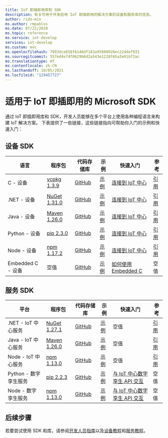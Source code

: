 ```yaml
---
title: IoT 即插即用库和 SDK
description: 有关可用于开发启用 IoT 即插即用的解决方案的设备和服务库的信息。
author: rido-min
ms.author: rmpablos
ms.date: 07/22/2020
ms.topic: reference
ms.service: iot-develop
services: iot-develop
ms.custom: mvc
ms.openlocfilehash: 7993dce658f6146df183a95808926ec22ddef931
ms.sourcegitcommit: 557ed4e74f0629b6d2a543e1228f65a3e01bf3ac
ms.translationtype: HT
ms.contentlocale: zh-CN
ms.lasthandoff: 10/05/2021
ms.locfileid: "129457727"
---
```

# <a name="microsoft-sdks-for-iot-plug-and-play"></a>适用于 IoT 即插即用的 Microsoft SDK

通过 IoT 即插即用库和 SDK，开发人员能够在多个平台上使用各种编程语言来构建 IoT 解决方案。 下表提供了一些链接，这些链接指向可帮助你入门的示例和快速入门：

## <a name="device-sdks"></a>设备 SDK

| 语言 | 程序包 | 代码存储库 | 示例 | 快速入门 | 参考 |
|---|---|---|---|---|---|
| C - 设备 | [vcpkg 1.3.9](https://github.com/Azure/azure-iot-sdk-c/blob/master/doc/setting_up_vcpkg.md) | [GitHub](https://github.com/Azure/azure-iot-sdk-c) | [示例](https://github.com/Azure/azure-iot-sdk-c/tree/master/iothub_client/samples/pnp) | [连接到 IoT 中心](tutorial-connect-device.md) | [引用](/azure/iot-hub/iot-c-sdk-ref/) |
| .NET - 设备 | [NuGet 1.31.0](https://www.nuget.org/packages/Microsoft.Azure.Devices.Client) | [GitHub](https://github.com/Azure/azure-iot-sdk-csharp/tree/main/) | [示例](https://github.com/Azure-Samples/azure-iot-samples-csharp/tree/main/iot-hub/Samples/device/PnpDeviceSamples) | [连接到 IoT 中心](tutorial-connect-device.md) | [引用](/dotnet/api/microsoft.azure.devices.client) |
| Java - 设备 | [Maven 1.26.0](https://mvnrepository.com/artifact/com.microsoft.azure.sdk.iot/iot-device-client) | [GitHub](https://github.com/Azure/azure-iot-sdk-java/tree/main/) | [示例](https://github.com/Azure/azure-iot-sdk-java/tree/main/device/iot-device-samples/pnp-device-sample) | [连接到 IoT 中心](tutorial-connect-device.md) | [引用](/java/api/com.microsoft.azure.sdk.iot.device) |
| Python - 设备 | [pip 2.3.0](https://pypi.org/project/azure-iot-device/) | [GitHub](https://github.com/Azure/azure-iot-sdk-python/tree/master/) | [示例](https://github.com/Azure/azure-iot-sdk-python/tree/master/azure-iot-device/samples/pnp) | [连接到 IoT 中心](tutorial-connect-device.md) | [引用](/python/api/azure-iot-device/azure.iot.device) |
| Node - 设备 | [npm 1.17.2](https://www.npmjs.com/package/azure-iot-device)  | [GitHub](https://github.com/Azure/azure-iot-sdk-node/tree/master/) | [示例](https://github.com/Azure/azure-iot-sdk-node/tree/master/device/samples/pnp) | [连接到 IoT 中心](tutorial-connect-device.md) | [引用](/javascript/api/azure-iot-device/) |
| Embedded C - 设备 | 空值 | [GitHub](https://github.com/Azure/azure-sdk-for-c/)| [示例](tutorial-connect-device.md?pivots=programming-language-embedded-c#samples) | [如何使用 Embedded C](tutorial-connect-device.md?pivots=programming-language-embedded-c) | 空值

## <a name="service-sdks"></a>服务 SDK

| 平台  | 程序包 | 代码存储库 | 示例 | 快速入门 | 参考 |
|---|---|---|---|---|---|
| .NET - IoT 中心服务 | [NuGet 1.27.1](https://www.nuget.org/packages/Microsoft.Azure.Devices ) | [GitHub](https://github.com/Azure/azure-iot-sdk-csharp) | [示例](https://github.com/Azure-Samples/azure-iot-samples-csharp/tree/main/iot-hub/Samples/service/PnpServiceSamples) | 空值 | [引用](/dotnet/api/microsoft.azure.devices) |
| Java - IoT 中心服务 | [Maven 1.26.0](https://mvnrepository.com/artifact/com.microsoft.azure.sdk.iot/iot-service-client/1.26.0) | [GitHub](https://github.com/Azure/azure-iot-sdk-java) | [示例](https://github.com/Azure/azure-iot-sdk-java/tree/main/service/iot-service-samples/pnp-service-sample) | 空值 | [引用](/java/api/com.microsoft.azure.sdk.iot.service) |
| Node - IoT 中心服务 | [npm 1.13.0](https://www.npmjs.com/package/azure-iothub) | [GitHub](https://github.com/Azure/azure-iot-sdk-node) | [示例](https://github.com/Azure/azure-iot-sdk-node/tree/master/service/samples) | 空值 | [引用](/javascript/api/azure-iothub/) |
| Python - 数字孪生服务 | [pip 2.2.3](https://pypi.org/project/azure-iot-hub) | [GitHub](https://github.com/Azure/azure-iot-sdk-python) | [示例](https://github.com/Azure/azure-iot-sdk-python/tree/master/azure-iot-hub/samples) | [与 IoT 中心数字孪生 API 交互](tutorial-service.md) | 空值 |
| Node - 数字孪生服务 | [npm 1.13.0](https://www.npmjs.com/package/azure-iot-digitaltwins-service) | [GitHub](https://github.com/Azure/azure-iot-sdk-node) | [示例](https://github.com/Azure/azure-iot-sdk-node/tree/master/service/samples/javascript) | [与 IoT 中心数字孪生 API 交互](tutorial-service.md) | 空值 |

## <a name="next-steps"></a>后续步骤

若要尝试使用 SDK 和库，请参阅[开发人员指南](concepts-developer-guide-device.md)以及[设备教程](tutorial-connect-device.md)和[服务教程](tutorial-service.md)。